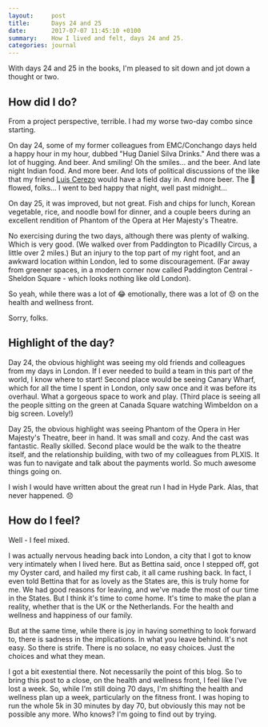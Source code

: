 ```yaml
---
layout:     post
title:      Days 24 and 25
date:       2017-07-07 11:45:10 +0100
summary:    How I lived and felt, days 24 and 25.
categories: journal
---
```


With days 24 and 25 in the books, I'm pleased to sit down and jot down a thought or two.

## How did I do?

From a project perspective, terrible. I had my worse two-day combo since starting.

On day 24, some of my former colleagues from EMC/Conchango days held a happy hour in my hour, dubbed "Hug Daniel Silva Drinks." And there was a lot of hugging. And beer. And smiling! Oh the smiles... and the beer. And late night Indian food. And more beer. And lots of political discussions of the like that my friend [Luis Cerezo](https://twitter.com/luiscerezo) would have a field day in. And more beer. The 🍻 flowed, folks... I went to bed happy that night, well past midnight...

On day 25, it was improved, but not great. Fish and chips for lunch, Korean vegetable, rice, and noodle bowl for dinner, and a couple beers during an excellent rendition of Phantom of the Opera at Her Majesty's Theatre.

No exercising during the two days, although there was plenty of walking. Which is very good. (We walked over from Paddington to Picadilly Circus, a little over 2 miles.) But an injury to the top part of my right foot, and an awkward location within London, led to some discouragement.  (Far away from greener spaces, in a modern corner now called Paddington Central - Sheldon Square - which looks nothing like old London).

So yeah, while there was a lot of 😂 emotionally, there was a lot of 😞 on the health and wellness front.

Sorry, folks.

## Highlight of the day?

Day 24, the obvious highlight was seeing my old friends and colleagues from my days in London. If I ever needed to build a team in this part of the world, I know where to start! Second place would be seeing Canary Wharf, which for all the time I spent in London, only saw once and it was before its overhaul. What a gorgeous space to work and play. (Third place is seeing all the people sitting on the green at Canada Square watching Wimbeldon on a big screen. Lovely!)

Day 25, the obvious highlight was seeing Phantom of the Opera in Her Majesty's Theatre, beer in hand. It was small and cozy. And the cast was fantastic. Really skilled. Second place would be the walk to the theatre itself, and the relationship building, with two of my colleagues from PLXIS. It was fun to navigate and talk about the payments world. So much awesome things going on.

I wish I would have written about the great run I had in Hyde Park. Alas, that never happened. 😞

## How do I feel?

Well - I feel mixed.

I was actually nervous heading back into London, a city that I got to know very intimately when I lived here. But as Bettina said, once I stepped off, got my Oyster card, and hailed my first cab, it all came rushing back. In fact, I even told Bettina that for as lovely as the States are, this is truly home for me. We had good reasons for leaving, and we've made the most of our time in the States. But I think it's time to come home. It's time to make the plan a reality, whether that is the UK or the Netherlands. For the health and wellness and happiness of our family.

But at the same time, while there is joy in having something to look forward to, there is sadness in the implications. In what you leave behind. It's not easy. So there is strife. There is no solace, no easy choices. Just the choices and what they mean.

I got a bit exestential there. Not necessarily the point of this blog. So to bring this post to a close, on the health and wellness front, I feel like I've lost a week. So, while I'm still doing 70 days, I'm shifting the health and wellness plan up a week, particularly on the fitness front. I was hoping to run the whole 5k in 30 minutes by day 70, but obviously this may not be possible any more. Who knows? I'm going to find out by trying.